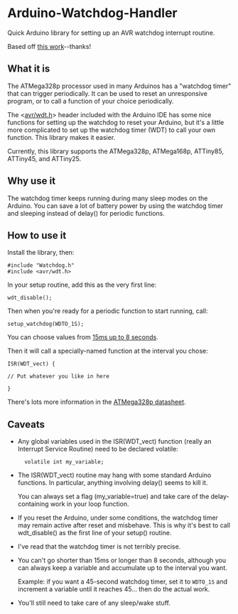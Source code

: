 # Arduino-Watchdog-Handler
Quick Arduino library for setting up an AVR watchdog interrupt routine.

Based off [this work](http://robotshop.com/letsmakerobots/notes-putting-arduino-sleep)--thanks!

## What it is

The ATMega328p processor used in many Arduinos has a "watchdog timer" that can trigger periodically. It can be used to reset an unresponsive program, or to call a function of your choice periodically.

The <[avr/wdt.h](http://www.nongnu.org/avr-libc/user-manual/group__avr__watchdog.html)> header included with the Arduino IDE has some nice functions for setting up the watchdog to reset your Arduino, but it's a little more complicated to set up the watchdog timer (WDT) to call your own function. This library makes it easier.

Currently, this library supports the ATMega328p, ATMega168p, ATTiny85, ATTiny45, and ATTiny25.

## Why use it

The watchdog timer keeps running during many sleep modes on the Arduino. You can save a lot of battery power by using the watchdog timer and sleeping instead of delay() for periodic functions.

## How to use it

Install the library, then:

	#include "Watchdog.h"
	#include <avr/wdt.h>

In your setup routine, add this as the very first line:

	wdt_disable();

Then when you're ready for a periodic function to start running, call:

	setup_watchdog(WDTO_1S);

You can choose values from [15ms up to 8 seconds](http://www.nongnu.org/avr-libc/user-manual/group__avr__watchdog.html).

Then it will call a specially-named function at the interval you chose:

	ISR(WDT_vect) {

	// Put whatever you like in here

	}

There's lots more information in the [ATMega328p datasheet](http://www.atmel.com/images/Atmel-8271-8-bit-AVR-Microcontroller-ATmega48A-48PA-88A-88PA-168A-168PA-328-328P_datasheet_Complete.pdf).
## Caveats

- Any global variables used in the ISR(WDT_vect) function (really an Interrupt Service Routine) need to be declared volatile:

		volatile int my_variable;


- The ISR(WDT_vect) routine may hang with some standard Arduino functions. In particular, anything involving delay() seems to kill it.

	You can always set a flag (my_variable=true) and take care of the delay-containing work in your loop function.

- If you reset the Arduino, under some conditions, the watchdog timer may remain active after reset and misbehave. This is why it's best to call wdt_disable() as the first line of your setup() routine.

- I've read that the watchdog timer is not terribly precise.

- You can't go shorter than 15ms or longer than 8 seconds, although you can always keep a variable and accumulate up to the interval you want.

	Example: if you want a 45-second watchdog timer, set it to `WDTO_1S` and increment a variable until it reaches 45... then do the actual work.

- You'll still need to take care of any sleep/wake stuff.
